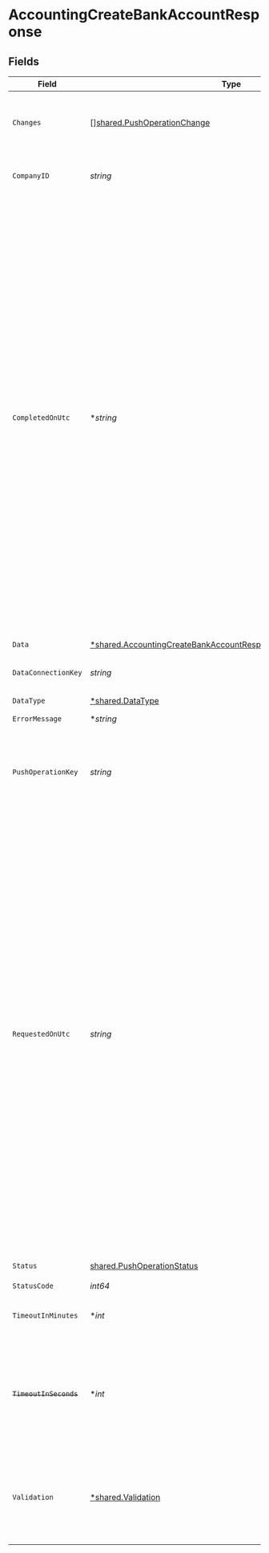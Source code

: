# AccountingCreateBankAccountResponse


## Fields

| Field                                                                                                                                                                                                                                                                                                                                                                                                                                                                                                                                                                                                                                                                                                                                                                                                                               | Type                                                                                                                                                                                                                                                                                                                                                                                                                                                                                                                                                                                                                                                                                                                                                                                                                                | Required                                                                                                                                                                                                                                                                                                                                                                                                                                                                                                                                                                                                                                                                                                                                                                                                                            | Description                                                                                                                                                                                                                                                                                                                                                                                                                                                                                                                                                                                                                                                                                                                                                                                                                         | Example                                                                                                                                                                                                                                                                                                                                                                                                                                                                                                                                                                                                                                                                                                                                                                                                                             |
| ----------------------------------------------------------------------------------------------------------------------------------------------------------------------------------------------------------------------------------------------------------------------------------------------------------------------------------------------------------------------------------------------------------------------------------------------------------------------------------------------------------------------------------------------------------------------------------------------------------------------------------------------------------------------------------------------------------------------------------------------------------------------------------------------------------------------------------- | ----------------------------------------------------------------------------------------------------------------------------------------------------------------------------------------------------------------------------------------------------------------------------------------------------------------------------------------------------------------------------------------------------------------------------------------------------------------------------------------------------------------------------------------------------------------------------------------------------------------------------------------------------------------------------------------------------------------------------------------------------------------------------------------------------------------------------------- | ----------------------------------------------------------------------------------------------------------------------------------------------------------------------------------------------------------------------------------------------------------------------------------------------------------------------------------------------------------------------------------------------------------------------------------------------------------------------------------------------------------------------------------------------------------------------------------------------------------------------------------------------------------------------------------------------------------------------------------------------------------------------------------------------------------------------------------- | ----------------------------------------------------------------------------------------------------------------------------------------------------------------------------------------------------------------------------------------------------------------------------------------------------------------------------------------------------------------------------------------------------------------------------------------------------------------------------------------------------------------------------------------------------------------------------------------------------------------------------------------------------------------------------------------------------------------------------------------------------------------------------------------------------------------------------------- | ----------------------------------------------------------------------------------------------------------------------------------------------------------------------------------------------------------------------------------------------------------------------------------------------------------------------------------------------------------------------------------------------------------------------------------------------------------------------------------------------------------------------------------------------------------------------------------------------------------------------------------------------------------------------------------------------------------------------------------------------------------------------------------------------------------------------------------- |
| `Changes`                                                                                                                                                                                                                                                                                                                                                                                                                                                                                                                                                                                                                                                                                                                                                                                                                           | [][shared.PushOperationChange](../../../pkg/models/shared/pushoperationchange.md)                                                                                                                                                                                                                                                                                                                                                                                                                                                                                                                                                                                                                                                                                                                                                   | :heavy_minus_sign:                                                                                                                                                                                                                                                                                                                                                                                                                                                                                                                                                                                                                                                                                                                                                                                                                  | Contains a single entry that communicates which record has changed and the manner in which it changed.                                                                                                                                                                                                                                                                                                                                                                                                                                                                                                                                                                                                                                                                                                                              |                                                                                                                                                                                                                                                                                                                                                                                                                                                                                                                                                                                                                                                                                                                                                                                                                                     |
| `CompanyID`                                                                                                                                                                                                                                                                                                                                                                                                                                                                                                                                                                                                                                                                                                                                                                                                                         | *string*                                                                                                                                                                                                                                                                                                                                                                                                                                                                                                                                                                                                                                                                                                                                                                                                                            | :heavy_check_mark:                                                                                                                                                                                                                                                                                                                                                                                                                                                                                                                                                                                                                                                                                                                                                                                                                  | Unique identifier for your SMB in Codat.                                                                                                                                                                                                                                                                                                                                                                                                                                                                                                                                                                                                                                                                                                                                                                                            | 8a210b68-6988-11ed-a1eb-0242ac120002                                                                                                                                                                                                                                                                                                                                                                                                                                                                                                                                                                                                                                                                                                                                                                                                |
| `CompletedOnUtc`                                                                                                                                                                                                                                                                                                                                                                                                                                                                                                                                                                                                                                                                                                                                                                                                                    | **string*                                                                                                                                                                                                                                                                                                                                                                                                                                                                                                                                                                                                                                                                                                                                                                                                                           | :heavy_minus_sign:                                                                                                                                                                                                                                                                                                                                                                                                                                                                                                                                                                                                                                                                                                                                                                                                                  | In Codat's data model, dates and times are represented using the <a class="external" href="https://en.wikipedia.org/wiki/ISO_8601" target="_blank">ISO 8601 standard</a>. Date and time fields are formatted as strings; for example:<br/><br/>```<br/>2020-10-08T22:40:50Z<br/>2021-01-01T00:00:00<br/>```<br/><br/><br/><br/>When syncing data that contains `DateTime` fields from Codat, make sure you support the following cases when reading time information:<br/><br/>- Coordinated Universal Time (UTC): `2021-11-15T06:00:00Z`<br/>- Unqualified local time: `2021-11-15T01:00:00`<br/>- UTC time offsets: `2021-11-15T01:00:00-05:00`<br/><br/>> Time zones<br/>> <br/>> Not all dates from Codat will contain information about time zones.  <br/>> Where it is not available from the underlying platform, Codat will return these as times local to the business whose data has been synced. | 2022-10-23 00:00:00 +0000 UTC                                                                                                                                                                                                                                                                                                                                                                                                                                                                                                                                                                                                                                                                                                                                                                                                       |
| `Data`                                                                                                                                                                                                                                                                                                                                                                                                                                                                                                                                                                                                                                                                                                                                                                                                                              | [*shared.AccountingCreateBankAccountResponseAccountingBankAccount](../../../pkg/models/shared/accountingcreatebankaccountresponseaccountingbankaccount.md)                                                                                                                                                                                                                                                                                                                                                                                                                                                                                                                                                                                                                                                                          | :heavy_minus_sign:                                                                                                                                                                                                                                                                                                                                                                                                                                                                                                                                                                                                                                                                                                                                                                                                                  | N/A                                                                                                                                                                                                                                                                                                                                                                                                                                                                                                                                                                                                                                                                                                                                                                                                                                 |                                                                                                                                                                                                                                                                                                                                                                                                                                                                                                                                                                                                                                                                                                                                                                                                                                     |
| `DataConnectionKey`                                                                                                                                                                                                                                                                                                                                                                                                                                                                                                                                                                                                                                                                                                                                                                                                                 | *string*                                                                                                                                                                                                                                                                                                                                                                                                                                                                                                                                                                                                                                                                                                                                                                                                                            | :heavy_check_mark:                                                                                                                                                                                                                                                                                                                                                                                                                                                                                                                                                                                                                                                                                                                                                                                                                  | Unique identifier for a company's data connection.                                                                                                                                                                                                                                                                                                                                                                                                                                                                                                                                                                                                                                                                                                                                                                                  | 2e9d2c44-f675-40ba-8049-353bfcb5e171                                                                                                                                                                                                                                                                                                                                                                                                                                                                                                                                                                                                                                                                                                                                                                                                |
| `DataType`                                                                                                                                                                                                                                                                                                                                                                                                                                                                                                                                                                                                                                                                                                                                                                                                                          | [*shared.DataType](../../../pkg/models/shared/datatype.md)                                                                                                                                                                                                                                                                                                                                                                                                                                                                                                                                                                                                                                                                                                                                                                          | :heavy_minus_sign:                                                                                                                                                                                                                                                                                                                                                                                                                                                                                                                                                                                                                                                                                                                                                                                                                  | Available Data types                                                                                                                                                                                                                                                                                                                                                                                                                                                                                                                                                                                                                                                                                                                                                                                                                | invoices                                                                                                                                                                                                                                                                                                                                                                                                                                                                                                                                                                                                                                                                                                                                                                                                                            |
| `ErrorMessage`                                                                                                                                                                                                                                                                                                                                                                                                                                                                                                                                                                                                                                                                                                                                                                                                                      | **string*                                                                                                                                                                                                                                                                                                                                                                                                                                                                                                                                                                                                                                                                                                                                                                                                                           | :heavy_minus_sign:                                                                                                                                                                                                                                                                                                                                                                                                                                                                                                                                                                                                                                                                                                                                                                                                                  | A message about the error.                                                                                                                                                                                                                                                                                                                                                                                                                                                                                                                                                                                                                                                                                                                                                                                                          |                                                                                                                                                                                                                                                                                                                                                                                                                                                                                                                                                                                                                                                                                                                                                                                                                                     |
| `PushOperationKey`                                                                                                                                                                                                                                                                                                                                                                                                                                                                                                                                                                                                                                                                                                                                                                                                                  | *string*                                                                                                                                                                                                                                                                                                                                                                                                                                                                                                                                                                                                                                                                                                                                                                                                                            | :heavy_check_mark:                                                                                                                                                                                                                                                                                                                                                                                                                                                                                                                                                                                                                                                                                                                                                                                                                  | A unique identifier generated by Codat to represent this single push operation. This identifier can be used to track the status of the push, and should be persisted.                                                                                                                                                                                                                                                                                                                                                                                                                                                                                                                                                                                                                                                               |                                                                                                                                                                                                                                                                                                                                                                                                                                                                                                                                                                                                                                                                                                                                                                                                                                     |
| `RequestedOnUtc`                                                                                                                                                                                                                                                                                                                                                                                                                                                                                                                                                                                                                                                                                                                                                                                                                    | *string*                                                                                                                                                                                                                                                                                                                                                                                                                                                                                                                                                                                                                                                                                                                                                                                                                            | :heavy_check_mark:                                                                                                                                                                                                                                                                                                                                                                                                                                                                                                                                                                                                                                                                                                                                                                                                                  | In Codat's data model, dates and times are represented using the <a class="external" href="https://en.wikipedia.org/wiki/ISO_8601" target="_blank">ISO 8601 standard</a>. Date and time fields are formatted as strings; for example:<br/><br/>```<br/>2020-10-08T22:40:50Z<br/>2021-01-01T00:00:00<br/>```<br/><br/><br/><br/>When syncing data that contains `DateTime` fields from Codat, make sure you support the following cases when reading time information:<br/><br/>- Coordinated Universal Time (UTC): `2021-11-15T06:00:00Z`<br/>- Unqualified local time: `2021-11-15T01:00:00`<br/>- UTC time offsets: `2021-11-15T01:00:00-05:00`<br/><br/>> Time zones<br/>> <br/>> Not all dates from Codat will contain information about time zones.  <br/>> Where it is not available from the underlying platform, Codat will return these as times local to the business whose data has been synced. | 2022-10-23 00:00:00 +0000 UTC                                                                                                                                                                                                                                                                                                                                                                                                                                                                                                                                                                                                                                                                                                                                                                                                       |
| `Status`                                                                                                                                                                                                                                                                                                                                                                                                                                                                                                                                                                                                                                                                                                                                                                                                                            | [shared.PushOperationStatus](../../../pkg/models/shared/pushoperationstatus.md)                                                                                                                                                                                                                                                                                                                                                                                                                                                                                                                                                                                                                                                                                                                                                     | :heavy_check_mark:                                                                                                                                                                                                                                                                                                                                                                                                                                                                                                                                                                                                                                                                                                                                                                                                                  | The current status of the push operation.                                                                                                                                                                                                                                                                                                                                                                                                                                                                                                                                                                                                                                                                                                                                                                                           |                                                                                                                                                                                                                                                                                                                                                                                                                                                                                                                                                                                                                                                                                                                                                                                                                                     |
| `StatusCode`                                                                                                                                                                                                                                                                                                                                                                                                                                                                                                                                                                                                                                                                                                                                                                                                                        | *int64*                                                                                                                                                                                                                                                                                                                                                                                                                                                                                                                                                                                                                                                                                                                                                                                                                             | :heavy_check_mark:                                                                                                                                                                                                                                                                                                                                                                                                                                                                                                                                                                                                                                                                                                                                                                                                                  | Push status code.                                                                                                                                                                                                                                                                                                                                                                                                                                                                                                                                                                                                                                                                                                                                                                                                                   |                                                                                                                                                                                                                                                                                                                                                                                                                                                                                                                                                                                                                                                                                                                                                                                                                                     |
| `TimeoutInMinutes`                                                                                                                                                                                                                                                                                                                                                                                                                                                                                                                                                                                                                                                                                                                                                                                                                  | **int*                                                                                                                                                                                                                                                                                                                                                                                                                                                                                                                                                                                                                                                                                                                                                                                                                              | :heavy_minus_sign:                                                                                                                                                                                                                                                                                                                                                                                                                                                                                                                                                                                                                                                                                                                                                                                                                  | Number of minutes the push operation must complete within before it times out.                                                                                                                                                                                                                                                                                                                                                                                                                                                                                                                                                                                                                                                                                                                                                      |                                                                                                                                                                                                                                                                                                                                                                                                                                                                                                                                                                                                                                                                                                                                                                                                                                     |
| ~~`TimeoutInSeconds`~~                                                                                                                                                                                                                                                                                                                                                                                                                                                                                                                                                                                                                                                                                                                                                                                                              | **int*                                                                                                                                                                                                                                                                                                                                                                                                                                                                                                                                                                                                                                                                                                                                                                                                                              | :heavy_minus_sign:                                                                                                                                                                                                                                                                                                                                                                                                                                                                                                                                                                                                                                                                                                                                                                                                                  | : warning: ** DEPRECATED **: This will be removed in a future release, please migrate away from it as soon as possible.<br/><br/>Number of seconds the push operation must complete within before it times out.                                                                                                                                                                                                                                                                                                                                                                                                                                                                                                                                                                                                                     |                                                                                                                                                                                                                                                                                                                                                                                                                                                                                                                                                                                                                                                                                                                                                                                                                                     |
| `Validation`                                                                                                                                                                                                                                                                                                                                                                                                                                                                                                                                                                                                                                                                                                                                                                                                                        | [*shared.Validation](../../../pkg/models/shared/validation.md)                                                                                                                                                                                                                                                                                                                                                                                                                                                                                                                                                                                                                                                                                                                                                                      | :heavy_minus_sign:                                                                                                                                                                                                                                                                                                                                                                                                                                                                                                                                                                                                                                                                                                                                                                                                                  | A human-readable object describing validation decisions Codat has made when pushing data into the platform. If a push has failed because of validation errors, they will be detailed here.                                                                                                                                                                                                                                                                                                                                                                                                                                                                                                                                                                                                                                          |                                                                                                                                                                                                                                                                                                                                                                                                                                                                                                                                                                                                                                                                                                                                                                                                                                     |
